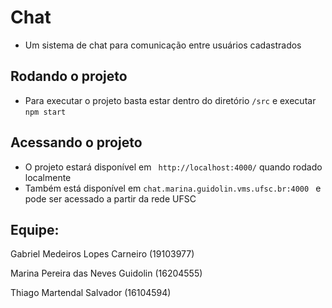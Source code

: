 # Chat
* Um sistema de chat para comunicação entre usuários cadastrados

## Rodando o projeto 
 * Para executar o projeto basta estar dentro do diretório ```/src``` e executar ```npm start ```

## Acessando o projeto
* O projeto estará disponível em ``` http://localhost:4000/``` quando rodado localmente
* Também está disponível em ```chat.marina.guidolin.vms.ufsc.br:4000 ``` e pode ser acessado a partir da rede UFSC

## Equipe:

Gabriel Medeiros Lopes Carneiro (19103977)

Marina Pereira das Neves Guidolin (16204555)

Thiago Martendal Salvador (16104594)
